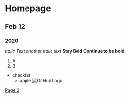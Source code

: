# Homepage
## Feb 12
### 2020
*Italic Text*
_another italic text_
**Stay Bold**
__Continue to be bold__

1. A
2. B

- checklist
  - apple
![GitHub Logo](/images/logo.png)

[Page 2](2nd.md)
